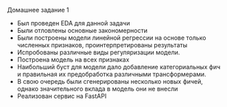 Домашнее задание 1
 - Был проведен EDA для данной задачи
 - Были отловлены основные закономерности 
 - Были построены модели линейной регрессии на основе только численных признаков, проинтерпретированы результаты
 - Испробованы различные виды регуляризации модели.
 - Построена модель на всех признаках
 - Наибольший буст для модели дало добавление категориальных фич и правильная их предобработка различными трансформерами. 
 - В свою очередь были сгенерированы несколько новых фичей, однако значительного вклада в модель они не внесли
 - Реализован сервис на FastAPI
